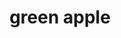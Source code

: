---
layout: smileys&emotion
title: green apple
emoji: green_apple
permalink: 🍏.html
image: assets/img/3moji/green_apple.png
---